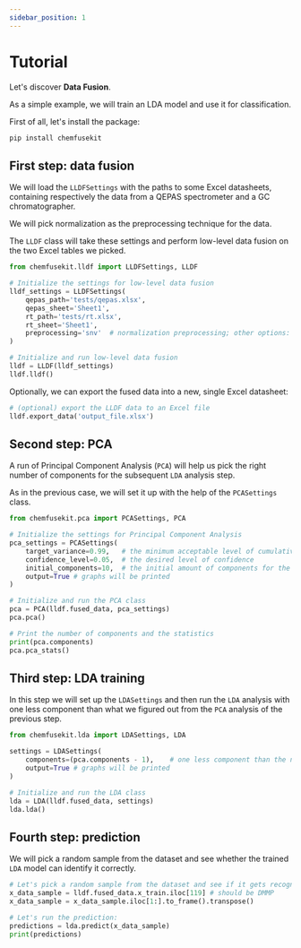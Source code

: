```yaml
---
sidebar_position: 1
---
```


# Tutorial

Let's discover **Data Fusion**.

As a simple example, we will train an LDA model and use it for classification.

First of all, let's install the package:
```bash
pip install chemfusekit 
```

## First step: data fusion

We will load the `LLDFSettings` with the paths to some Excel datasheets, containing
respectively the data from a QEPAS spectrometer and a GC chromatographer.

We will pick normalization as the preprocessing technique for the data.

The `LLDF` class will take these settings and perform low-level data fusion on the
two Excel tables we picked.

```python
from chemfusekit.lldf import LLDFSettings, LLDF

# Initialize the settings for low-level data fusion
lldf_settings = LLDFSettings(
    qepas_path='tests/qepas.xlsx',
    qepas_sheet='Sheet1',
    rt_path='tests/rt.xlsx',
    rt_sheet='Sheet1',
    preprocessing='snv'  # normalization preprocessing; other options: savgol or both
)

# Initialize and run low-level data fusion
lldf = LLDF(lldf_settings)
lldf.lldf()
```

Optionally, we can export the fused data into a new, single Excel datasheet:

```python
# (optional) export the LLDF data to an Excel file
lldf.export_data('output_file.xlsx')
```

## Second step: PCA

A run of Principal Component Analysis (`PCA`) will help us pick the right number
of components for the subsequent `LDA` analysis step.

As in the previous case, we will set it up with the help of the `PCASettings` class.

```python
from chemfusekit.pca import PCASettings, PCA

# Initialize the settings for Principal Component Analysis
pca_settings = PCASettings(
    target_variance=0.99,   # the minimum acceptable level of cumulative explained covariance
    confidence_level=0.05,  # the desired level of confidence
    initial_components=10,  # the initial amount of components for the iterative analysis
    output=True # graphs will be printed
)

# Initialize and run the PCA class
pca = PCA(lldf.fused_data, pca_settings)
pca.pca()

# Print the number of components and the statistics
print(pca.components)
pca.pca_stats()
```

## Third step: LDA training

In this step we will set up the `LDASettings` and then run the `LDA` analysis with one less
component than what we figured out from the `PCA` analysis of the previous step.

```python
from chemfusekit.lda import LDASettings, LDA

settings = LDASettings(
    components=(pca.components - 1),    # one less component than the number determined by PCA
    output=True # graphs will be printed
)

# Initialize and run the LDA class
lda = LDA(lldf.fused_data, settings)
lda.lda()
```

## Fourth step: prediction

We will pick a random sample from the dataset and see whether the trained `LDA` model
can identify it correctly.

```python
# Let's pick a random sample from the dataset and see if it gets recognized correctly:
x_data_sample = lldf.fused_data.x_train.iloc[119] # should be DMMP
x_data_sample = x_data_sample.iloc[1:].to_frame().transpose()

# Let's run the prediction:
predictions = lda.predict(x_data_sample)
print(predictions)
```